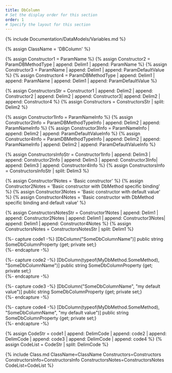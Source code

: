 ```yaml
---
title: DbColumn
# Set the display order for this section
order: 1
# Specify the layout for this section
---
```

{% include Documentation/DataModels/Variables.md %}

{% assign ClassName = 'DBColumn' %}

{% assign Constructor1 = ParamName %}
{% assign Constructor2 = ParamDBMethodType | append: Delim1 | append: ParamName %}
{% assign Constructor3 = ParamName | append: Delim1 | append: ParamDefaultValue %}
{% assign Constructor4 = ParamDBMethodType | append: Delim1 | append: ParamName | append: Delim1 | append: ParamDefaultValue %}

{% assign ConstructorsStr = Constructor1 | append: Delim2 | append: Constructor2 | append: Delim2 | append: Constructor3| append: Delim2 | append: Constructor4 %}
{% assign Constructors =  ConstructorsStr | split: Delim2 %}

{% assign Constructor1Info = ParamNameInfo %}
{% assign Constructor2Info = ParamDBMethodTypeInfo | append: Delim2 | append: ParamNameInfo %}
{% assign Constructor3Info = ParamNameInfo | append: Delim2 | append: ParamDefaultValueInfo %}
{% assign Constructor4Info = ParamDBMethodTypeInfo | append: Delim2 | append: ParamNameInfo | append: Delim2 | append: ParamDefaultValueInfo %}

{% assign ConstructorsInfoStr = Constructor1Info | append: Delim3 | append: Constructor2Info | append: Delim3 | append: Constructor3Info| append: Delim3 | append: Constructor4Info %}
{% assign ConstructorsInfo =  ConstructorsInfoStr | split: Delim3 %}

{% assign Constructor1Notes = 'Basic constructor' %}
{% assign Constructor2Notes = 'Basic constructor with DbMethod specific binding' %}
{% assign Constructor3Notes = 'Basic constructor with default value' %}
{% assign Constructor4Notes = 'Basic constructor with DbMethod specific binding and default value' %}

{% assign ConstructorsNotesStr = Constructor1Notes | append: Delim1 | append: Constructor2Notes | append: Delim1 | append: Constructor3Notes| append: Delim1 | append: Constructor4Notes %}
{% assign ConstructorsNotes =  ConstructorsNotesStr | split: Delim1 %}

{%- capture code1 -%}
[DbColumn("SomeDbColumnName")]
public string SomeDbColumnProperty {get; private set;}	
{%- endcapture -%}

{%- capture code2 -%}
[DbColumn(typeof(MyDbMethod.SomeMethod), "SomeDbColumnName")]
public string SomeDbColumnProperty {get; private set;}	
{%- endcapture -%}

{%- capture code3 -%}
[DbColumn("SomeDbColumnName", "my default value")]
public string SomeDbColumnProperty {get; private set;}	
{%- endcapture -%}

{%- capture code4 -%}
[DbColumn(typeof(MyDbMethod.SomeMethod), "SomeDbColumnName", "my default value")]
public string SomeDbColumnProperty {get; private set;}	
{%- endcapture -%}

{% assign CodeStr = code1 | append: DelimCode | append: code2 | append: DelimCode | append: code3 | append: DelimCode | append: code4 %}
{% assign CodeList =  CodeStr | split: DelimCode %}

{% include Class.md ClassName=ClassName Constructors=Constructors ConstructorsInfo=ConstructorsInfo ConstructorsNotes=ConstructorsNotes CodeList=CodeList %}


